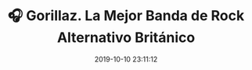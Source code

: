 ---
author_profile: false
title: "🎧 Gorillaz. La Mejor Banda de Rock Alternativo Británico"
description: "🎧 Gorillaz. La Mejor Banda de Rock Alternativo Británico"
excerpt: "🎧 Gorillaz. La Mejor Banda de Rock Alternativo Británico  "
header:
  video:
    id: playlist?list=PLby142d2YzBiZYLjb8xvm0vE8HLs45A6I
    provider: youtube
comments: true
date: 2019-10-10 23:11:12
tags:
- Rock Alternativo
categories:
- Música
sidebar:
- title: "📻 Gramola "
  nav: radio
---
